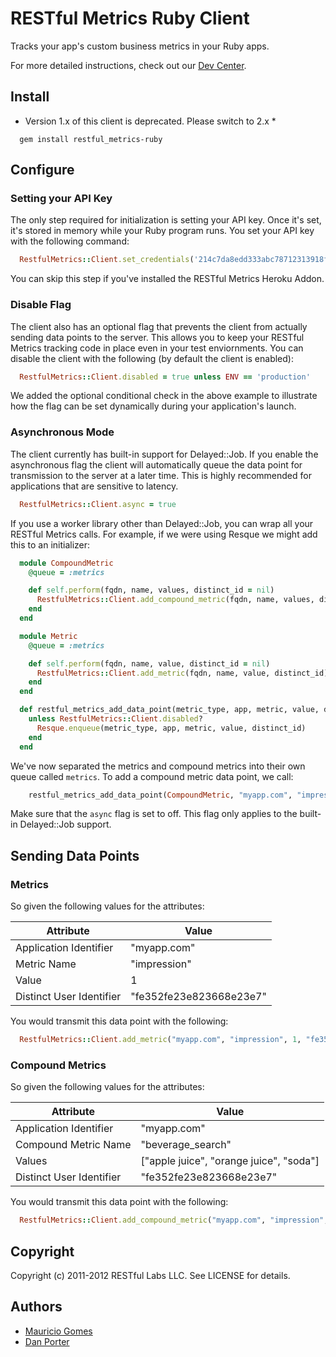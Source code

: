 # RESTful Metrics Ruby Client

Tracks your app's custom business metrics in your Ruby apps.

For more detailed instructions, check out our [Dev Center](http://devcenter.restful-labs.com/metrics/ruby_initialize).

## Install

* Version 1.x of this client is deprecated. Please switch to 2.x *

```
  gem install restful_metrics-ruby
```

## Configure

### Setting your API Key

The only step required for initialization is setting your API key. Once it's set, it's stored in memory while your Ruby program runs. You set your API key with the following command:

``` ruby
  RestfulMetrics::Client.set_credentials('214c7da8edd333abc78712313918ffe5')
```

You can skip this step if you've installed the RESTful Metrics Heroku Addon.

### Disable Flag

The client also has an optional flag that prevents the client from actually sending data points to the server. This allows you to keep your RESTful Metrics tracking code in place even in your test enviornments. You can disable the client with the following (by default the client is enabled):

``` ruby
  RestfulMetrics::Client.disabled = true unless ENV == 'production'
```

We added the optional conditional check in the above example to illustrate how the flag can be set dynamically during your application's launch.

### Asynchronous Mode

The client currently has built-in support for Delayed::Job. If you enable the asynchronous flag the client will automatically queue the data point for transmission to the server at a later time. This is highly recommended for applications that are sensitive to latency.

``` ruby
  RestfulMetrics::Client.async = true
```

If you use a worker library other than Delayed::Job, you can wrap all your RESTful Metrics calls. For example, if we were using Resque we might add this to an initializer:

``` ruby
  module CompoundMetric
    @queue = :metrics

    def self.perform(fqdn, name, values, distinct_id = nil)
      RestfulMetrics::Client.add_compound_metric(fqdn, name, values, distinct_id)
    end
  end

  module Metric
    @queue = :metrics

    def self.perform(fqdn, name, value, distinct_id = nil)
      RestfulMetrics::Client.add_metric(fqdn, name, value, distinct_id)
    end
  end

  def restful_metrics_add_data_point(metric_type, app, metric, value, distinct_id=nil)
    unless RestfulMetrics::Client.disabled?
      Resque.enqueue(metric_type, app, metric, value, distinct_id)
    end
  end
```

We've now separated the metrics and compound metrics into their own queue called `metrics`. To add a compound metric data point, we call:

``` ruby
    restful_metrics_add_data_point(CompoundMetric, "myapp.com", "impression", ["apple juice", "orange juice", "soda"], "fe352fe23e823668e23e7")
```

Make sure that the `async` flag is set to off. This flag only applies to the built-in Delayed::Job support.

## Sending Data Points

### Metrics

So given the following values for the attributes:

Attribute                 | Value
-------------             | -------------
Application Identifier    | "myapp.com"
Metric Name               | "impression"
Value                     | 1
Distinct User Identifier  | "fe352fe23e823668e23e7"

You would transmit this data point with the following:

``` ruby
  RestfulMetrics::Client.add_metric("myapp.com", "impression", 1, "fe352fe23e823668e23e7")
```

### Compound Metrics

So given the following values for the attributes:

Attribute                 | Value
-------------             | -------------
Application Identifier    | "myapp.com"
Compound Metric Name      | "beverage_search"
Values                    | ["apple juice", "orange juice", "soda"]
Distinct User Identifier  | "fe352fe23e823668e23e7"

You would transmit this data point with the following:

``` ruby
  RestfulMetrics::Client.add_compound_metric("myapp.com", "impression", ["apple juice", "orange juice", "soda"], "fe352fe23e823668e23e7")
```

## Copyright

Copyright (c) 2011-2012 RESTful Labs LLC. See LICENSE for details.

## Authors

* [Mauricio Gomes](http://github.com/mgomes)
* [Dan Porter](http://github.com/wolfpakz)
